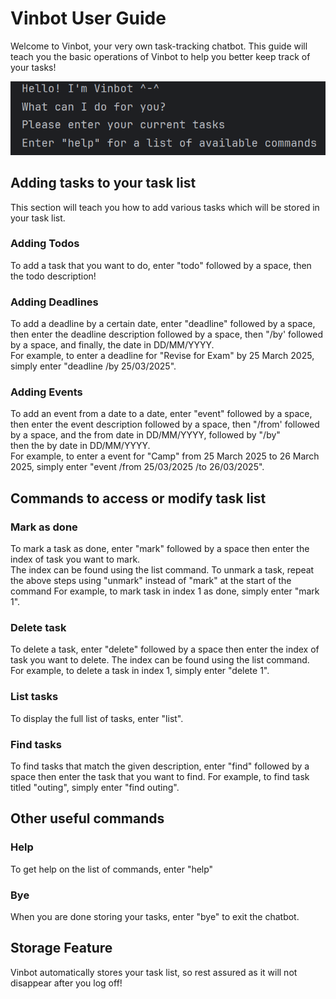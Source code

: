 # Vinbot User Guide

Welcome to Vinbot, your very own task-tracking chatbot.
This guide will teach you the basic operations of Vinbot to help you better keep track of your tasks!  

![alt text](image.png)

## Adding tasks to your task list
This section will teach you how to add various tasks which will be stored in your task list.  

### Adding Todos
To add a task that you want to do, enter "todo" followed by a space, then the todo description!  

### Adding Deadlines
To add a deadline by a certain date, enter "deadline" followed by a space, then enter the deadline description 
followed by a space, then "/by' followed by a space, and finally, the date in DD/MM/YYYY.  
For example, to enter a deadline for "Revise for Exam" by 25 March 2025, simply enter "deadline /by 25/03/2025".  

### Adding Events
To add an event from a date to a date, enter "event" followed by a space, then enter the event description 
followed by a space, then "/from' followed by a space, and the from date in DD/MM/YYYY, followed by "/by"  
then the by date in DD/MM/YYYY.  
For example, to enter a event for "Camp" from 25 March 2025 to 26 March 2025, simply enter "event /from 25/03/2025 /to 26/03/2025".  



## Commands to access or modify task list

### Mark as done
To mark a task as done, enter "mark" followed by a space then enter the index of task you want to mark.  
The index can be found using the list command.
To unmark a task, repeat the above steps using "unmark" instead of "mark" at the start of the command
For example, to mark task in index 1 as done, simply enter "mark 1".

### Delete task
To delete a task, enter "delete" followed by a space then enter the index of task you want to delete.
The index can be found using the list command.
For example, to delete a task in index 1, simply enter "delete 1".

### List tasks
To display the full list of tasks, enter "list".

### Find tasks
To find tasks that match the given description, enter "find" followed by a space then enter the task that you want to find.
For example, to find task titled "outing", simply enter "find outing".



## Other useful commands

### Help
To get help on the list of commands, enter "help"

### Bye
When you are done storing your tasks, enter "bye" to exit the chatbot.


## Storage Feature
Vinbot automatically stores your task list, so rest assured as it will not disappear after you log off!
